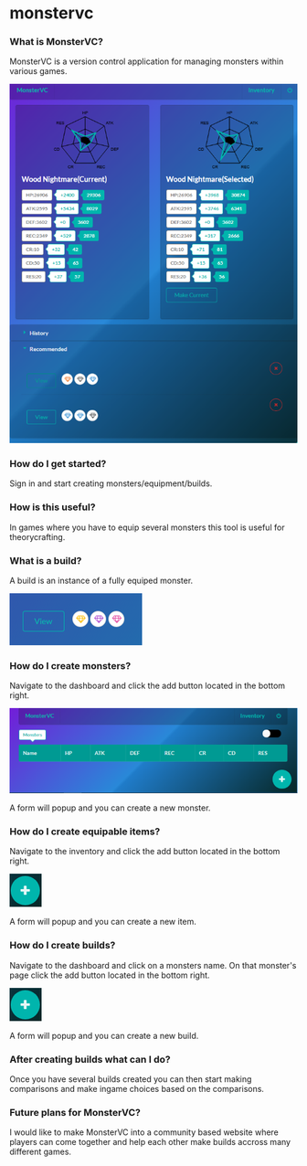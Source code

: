 # monstervc

### What is MonsterVC?

MonsterVC is a version control application for managing monsters within various games.</br>

<img src="https://github.com/kykenw/monstervc/blob/master/makecomparisons.PNG"/>


### How do I get started?

Sign in and start creating monsters/equipment/builds.

### How is this useful?

In games where you have to equip several monsters this tool is useful for theorycrafting.

### What is a build?

A build is an instance of a fully equiped monster.</br>

<img src="https://github.com/kykenw/monstervc/blob/master/build.PNG"/>

### How do I create monsters?

Navigate to the dashboard and click the add button located in the bottom right.

<img src="https://github.com/kykenw/monstervc/blob/master/addmonster.PNG"/></br>

A form will popup and you can create a new monster.

### How do I create equipable items?

Navigate to the inventory and click the add button located in the bottom right.

<img src="https://github.com/kykenw/monstervc/blob/master/new.PNG"/></br>

A form will popup and you can create a new item.

### How do I create builds?

Navigate to the dashboard and click on a monsters name.
On that monster's page click the add button located in the bottom right.

<img src="https://github.com/kykenw/monstervc/blob/master/new.PNG"/></br>

A form will popup and you can create a new build.

### After creating builds what can I do?

Once you have several builds created you can then start making comparisons and make ingame choices based on the comparisons.

### Future plans for MonsterVC?

I would like to make MonsterVC into a community based website where players can come together and help each other make builds accross many different games.
